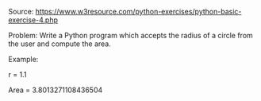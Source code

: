 Source: https://www.w3resource.com/python-exercises/python-basic-exercise-4.php

Problem: Write a Python program which accepts the radius of a circle from the user and compute the area.

Example: 

r = 1.1

Area = 3.8013271108436504